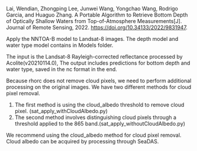 
Lai, Wendian, Zhongping Lee, Junwei Wang, Yongchao Wang, Rodrigo Garcia, and Huaguo Zhang. A Portable Algorithm to Retrieve Bottom Depth of Optically Shallow Waters from Top-of-Atmosphere Measurements[J]. Journal of Remote Sensing, 2022. https://doi.org/10.34133/2022/9831947.

Apply the NNTOA-B model to Landsat-8 images. 
The depth model and water type model contains in Models folder.

The input is the Landsat-8 Rayleigh-corrected reflectance processed by Acolite(v20210114.0),
The output includes predictions for bottom depth and water type, saved in the nc format in the end.

Because rhorc does not remove cloud pixels, we need to perform additional processing on the original images. We have two different methods for cloud pixel removal.
1. The first method is using the cloud_albedo threshold to remove cloud pixel. (sat_apply_withCloudAlbedo.py)
2. The second method involves distinguishing cloud pixels through a threshold applied to the 865 band.(sat_apply_withoutCloudAlbedo.py)

We recommend using the cloud_albedo method for cloud pixel removal.
Cloud albedo can be acquired by processing through SeaDAS.

